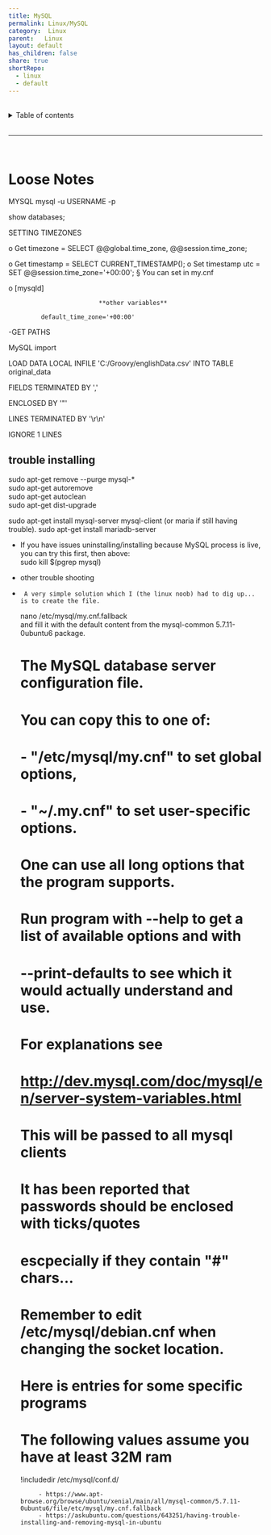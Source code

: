 ```yaml
---
title: MySQL  
permalink: Linux/MySQL  
category:  Linux  
parent:   Linux  
layout: default  
has_children: false  
share: true  
shortRepo:  
  - linux  
  - default  
---
```

  
  
<br/>  
  
<details markdown="block">  
<summary>  
Table of contents  
</summary>  
{: .text-delta }  
1. TOC  
{:toc}  
</details>  
  
<br/>  
  
***  
  
<br/>  
  
# Loose Notes  
  
MYSQL mysql -u USERNAME -p  
  
show databases;  
  
SETTING TIMEZONES  
  
o Get timezone = SELECT @@global.time_zone, @@session.time_zone;  
  
o Get timestamp = SELECT CURRENT_TIMESTAMP(); o Set timestamp utc = SET @@session.time_zone='+00:00'; § You can set in my.cnf  
  
o [mysqld]  
  
                             **other variables**  
  
             default_time_zone='+00:00'  
  
-GET PATHS  
  
MySQL import  
  
LOAD DATA LOCAL INFILE 'C:/Groovy/englishData.csv' INTO TABLE original_data  
  
FIELDS TERMINATED BY ','  
  
ENCLOSED BY '"'  
  
LINES TERMINATED BY '\r\n'  
  
IGNORE 1 LINES  
  
## trouble installing  
  
sudo apt-get remove --purge mysql-\*  
sudo apt-get autoremove  
sudo apt-get autoclean  
sudo apt-get dist-upgrade  
  
sudo apt-get install mysql-server mysql-client (or maria if still having trouble). sudo apt-get install mariadb-server  
  
- If you have issues uninstalling/installing because MySQL process is live, you can try this first, then above:  
  sudo kill $(pgrep mysql)  
  
  
- other trouble shooting  
-      A very simple solution which I (the linux noob) had to dig up... is to create the file.  
  
  nano /etc/mysql/my.cnf.fallback  
  and fill it with the default content from the mysql-common 5.7.11-0ubuntu6 package.  
  
  #  
  # The MySQL database server configuration file.  
  #  
  # You can copy this to one of:  
  # - "/etc/mysql/my.cnf" to set global options,  
  # - "~/.my.cnf" to set user-specific options.  
  #       
  # One can use all long options that the program supports.  
  # Run program with --help to get a list of available options and with  
  # --print-defaults to see which it would actually understand and use.  
  #  
  # For explanations see  
  # http://dev.mysql.com/doc/mysql/en/server-system-variables.html  
  
  # This will be passed to all mysql clients  
  # It has been reported that passwords should be enclosed with ticks/quotes  
  # escpecially if they contain "#" chars...  
  # Remember to edit /etc/mysql/debian.cnf when changing the socket location.  
  
  # Here is entries for some specific programs  
  # The following values assume you have at least 32M ram  
  
  !includedir /etc/mysql/conf.d/  
  
           - https://www.apt-browse.org/browse/ubuntu/xenial/main/all/mysql-common/5.7.11-0ubuntu6/file/etc/mysql/my.cnf.fallback  
           - https://askubuntu.com/questions/643251/having-trouble-installing-and-removing-mysql-in-ubuntu